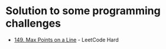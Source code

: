 # Solution to some programming challenges

- <a href="https://leetcode.com/problems/max-points-on-a-line/">149. Max Points on a Line</a> - LeetCode Hard